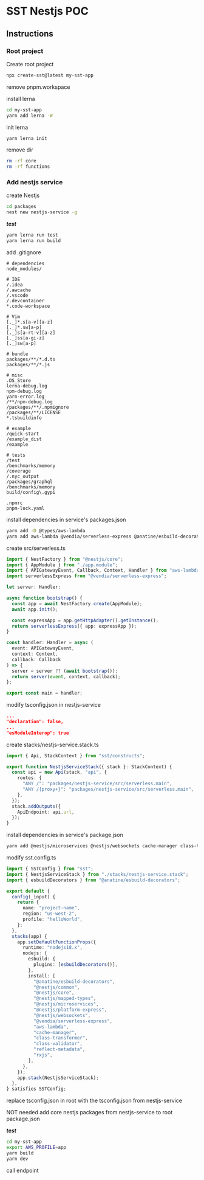 # SST Nestjs POC

## Instructions

### Root project

Create root project

```bash
npx create-sst@latest my-sst-app
```

remove pnpm.workspace

install lerna

```bash
cd my-sst-app
yarn add lerna -W
```

init lerna

```bash
yarn lerna init
```

remove dir

```bash
rm -rf core
rm -rf functions
```

### Add nestjs service

create Nestjs

```bash
cd packages
nest new nestjs-service -g
```

_**test**_

```bash
yarn lerna run test
yarn lerna run build
```

add .gitignore

```
# dependencies
node_modules/

# IDE
/.idea
/.awcache
/.vscode
/.devcontainer
*.code-workspace

# Vim
[._]*.s[a-v][a-z]
[._]*.sw[a-p]
[._]s[a-rt-v][a-z]
[._]ss[a-gi-z]
[._]sw[a-p]

# bundle
packages/**/*.d.ts
packages/**/*.js

# misc
.DS_Store
lerna-debug.log
npm-debug.log
yarn-error.log
/**/npm-debug.log
/packages/**/.npmignore
/packages/**/LICENSE
*.tsbuildinfo

# example
/quick-start
/example_dist
/example

# tests
/test
/benchmarks/memory
/coverage
/.nyc_output
/packages/graphql
/benchmarks/memory
build/config\.gypi

.npmrc
pnpm-lock.yaml
```

install dependencies in service's packages.json

```bash
yarn add -D @types/aws-lambda
yarn add aws-lambda @vendia/serverless-express @anatine/esbuild-decorators
```

create src/serverless.ts

```typescript
import { NestFactory } from "@nestjs/core";
import { AppModule } from "./app.module";
import { APIGatewayEvent, Callback, Context, Handler } from "aws-lambda";
import serverlessExpress from "@vendia/serverless-express";

let server: Handler;

async function bootstrap() {
  const app = await NestFactory.create(AppModule);
  await app.init();

  const expressApp = app.getHttpAdapter().getInstance();
  return serverlessExpress({ app: expressApp });
}

const handler: Handler = async (
  event: APIGatewayEvent,
  context: Context,
  callback: Callback
) => {
  server = server ?? (await bootstrap());
  return server(event, context, callback);
};

export const main = handler;
```

modify tsconfig.json in nestjs-service

```json
...
"declaration": false,
...
"esModuleInterop": true
```

create stacks/nestjs-service.stack.ts

```typescript
import { Api, StackContext } from "sst/constructs";

export function NestjsServiceStack({ stack }: StackContext) {
  const api = new Api(stack, "api", {
    routes: {
      "ANY /": "packages/nestjs-service/src/serverless.main",
      "ANY /{proxy+}": "packages/nestjs-service/src/serverless.main",
    },
  });
  stack.addOutputs({
    ApiEndpoint: api.url,
  });
}
```

install dependencies in service's package.json

```bash
yarn add @nestjs/microservices @nestjs/websockets cache-manager class-transformer class-validator
```

modify sst.config.ts

```typescript
import { SSTConfig } from "sst";
import { NestjsServiceStack } from "./stacks/nestjs-service.stack";
import { esbuildDecorators } from "@anatine/esbuild-decorators";

export default {
  config(_input) {
    return {
      name: "project-name",
      region: "us-west-2",
      profile: "helloWorld",
    };
  },
  stacks(app) {
    app.setDefaultFunctionProps({
      runtime: "nodejs18.x",
      nodejs: {
        esbuild: {
          plugins: [esbuildDecorators()],
        },
        install: [
          "@anatine/esbuild-decorators",
          "@nestjs/common",
          "@nestjs/core",
          "@nestjs/mapped-types",
          "@nestjs/microservices",
          "@nestjs/platform-express",
          "@nestjs/websockets",
          "@vendia/serverless-express",
          "aws-lambda",
          "cache-manager",
          "class-transformer",
          "class-validator",
          "reflect-metadata",
          "rxjs",
        ],
      },
    });
    app.stack(NestjsServiceStack);
  },
} satisfies SSTConfig;
```

replace tsconfig.json in root with the tsconfig.json from nestjs-service

NOT needed add core nestjs packages from nestjs-service to root package.json

_**test**_

```bash
cd my-sst-app
export AWS_PROFILE=app
yarn build
yarn dev
```

call endpoint
